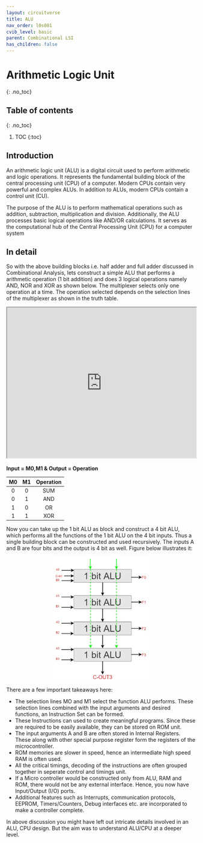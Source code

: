 ```yaml
---
layout: circuitverse
title: ALU
nav_order: l0s001
cvib_level: basic
parent: Combinational LSI
has_children: false
---
```



# Arithmetic Logic Unit
{: .no_toc}


## Table of contents
{: .no_toc}

1. TOC
{:toc}

## Introduction
An arithmetic logic unit (ALU) is a digital circuit used to perform arithmetic and logic operations. It represents the fundamental building block of the central processing unit (CPU) of a computer. Modern CPUs contain very powerful and complex ALUs. In addition to ALUs, modern CPUs contain a control unit (CU).

The purpose of the ALU is to perform mathematical operations such as addition, subtraction, multiplication and division. Additionally, the ALU processes basic logical operations like AND/OR calculations. It serves as the computational hub of the Central Processing Unit (CPU) for a computer system

## In detail
So with the above building blocks i.e. half adder and full adder discussed in Combinational Analysis, lets construct a simple ALU that performs a arithmetic operation (1 bit addition) and does 3 logical operations namely AND, NOR and XOR as shown below. The multiplexer selects only one operation at a time. The operation selected depends on the selection lines of the multiplexer as shown in the truth table.

<iframe width="100%" height="400px" src="https://circuitverse.org/simulator/embed/42961" id="alu_01" scrolling="no" webkitAllowFullScreen mozAllowFullScreen allowFullScreen> </iframe>

**Input = M0,M1 & 
Output = Operation**

|M0|M1|Operation|
|:-:|:-:|:-------:|
|0	|0	|SUM|
|0	|1	|AND|
|1	|0	|OR|
|1	|1	|XOR|


Now you can take up the 1 bit ALU as block and construct a 4 bit ALU, which performs all the functions of the 1 bit ALU on the 4 bit inputs. Thus a single building block can be constructed and used recursively. The inputs A and B are four bits and the output is 4 bit as well. Figure below illustrates it:

<div style="text-align:center" ><img src="/assets/images/360px-4BITALU.jpg" /></div>

There are a few important takeaways here:
- The selection lines MO and M1 select the function ALU performs. These selection lines combined with the input arguments and desired functions, an Instruction Set can be formed.
- These Instructions can used to create meaningful programs. Since these are required to be easily available, they can be stored on ROM unit.
- The input arguments A and B are often stored in Internal Registers. These along with other special purpose register form the registers of the microcontroller.
- ROM memories are slower in speed, hence an intermediate high speed RAM is often used.
- All the critical timings, decoding of the instructions are often grouped together in seperate control and timings unit.
- If a Micro controller would be constructed only from ALU, RAM and ROM, there would not be any external interface. Hence, you now have Input/Output (I/O) ports.
- Additional features such as Interrupts, communication protocols, EEPROM, Timers/Counters, Debug interfaces etc. are incorporated to make a controller complete.

In above discussion you might have left out intricate details involved in an ALU, CPU design. But the aim was to understand ALU/CPU at a deeper level.

<style>
img{
    max-width:50%;
}
</style>
